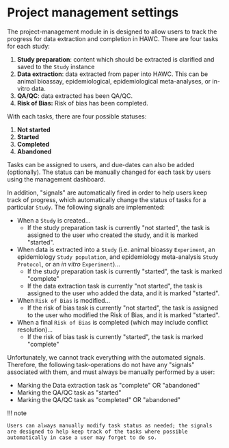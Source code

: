 # Project management settings

The project-management module in is designed to allow users to track the progress for data extraction and completion in HAWC. There are four tasks for each study:

1. **Study preparation**: content which should be extracted is clarified and saved to the `Study` instance
2. **Data extraction**: data extracted from paper into HAWC. This can be animal bioassay, epidemiological, epidemiological meta-analyses, or in-vitro data.
3. **QA/QC**: data extracted has been QA/QC.
4. **Risk of Bias:** Risk of bias has been completed.

With each tasks, there are four possible statuses:

1. **Not started**
2. **Started**
3. **Completed**
4. **Abandoned**

Tasks can be assigned to users, and due-dates can also be added (optionally). The status can be manually changed for each task by users using the management dashboard.

In addition, "signals" are automatically fired in order to help users keep track of progress, which automatically change the status of tasks for a particular `Study`. The following signals are implemented:

- When a `Study` is created...
    - If the study preparation task is currently "not started", the task is assigned to the user who created the study, and it is marked "started".
- When data is extracted into a `Study` (i.e. animal bioassy `Experiment`, an epidemiology `Study population`, and epidemiology meta-analysis `Study Protocol`, or an *in vitro* `Experiment`)...
    - If the study preparation task is currently "started", the task is marked "complete"
    - If the data extraction task is currently "not started", the task is assigned to the user who added the data, and it is marked "started".
- When `Risk of Bias` is modified...
    - If the risk of bias task is currently "not started", the task is assigned to the user who modified the Risk of Bias, and it is marked "started".
- When a final `Risk of Bias` is completed (which may include conflict resolution)...
    - If the risk of bias task is currently "started", the task is marked "complete"

Unfortunately, we cannot track everything with the automated signals. Therefore, the following task-operations do not have any "signals" associated with them, and must always be manually performed by a user:

- Marking the Data extraction task as "complete" OR "abandoned"
- Marking the QA/QC task as "started"
- Marking the QA/QC task as "completed" OR "abandoned"

!!! note

    Users can always manually modify task status as needed; the signals are designed to help keep track of the tasks where possible automatically in case a user may forget to do so.

